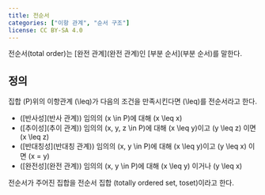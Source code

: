 ```yaml
---
title: 전순서
categories: ["이항 관계", "순서 구조"]
license: CC BY-SA 4.0
---
```


전순서(total order)는 [완전 관계](완전 관계)인 [부분 순서](부분 순서)를 말한다.

## 정의
집합 \(P\)위의 이항관계 \(\leq\)가 다음의 조건을 만족시킨다면 \(\leq\)를 전순서라고 한다.

* ([반사성](반사 관계)) 임의의 \(x \in P\)에 대해 \(x \leq x\)
* ([추이성](추이 관계)) 임의의 \(x, y, z \in P\)에 대해 \(x \leq y\)이고 \(y \leq z\) 이면 \(x \leq z\)
* ([반대칭성](반대칭 관계)) 임의의 \(x, y \in P\)에 대해 \(x \leq y\)이고 \(y \leq x\) 이면 \(x = y\)
* ([완전성](완전 관계)) 임의의 \(x, y \in P\)에 대해 \(x \leq y\) 이거나 \(y \leq x\)

전순서가 주어진 집합을 전순서 집합 (totally ordered set, toset)이라고 한다.
